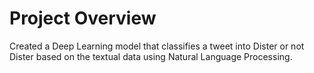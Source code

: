 # Project Overview
Created a Deep Learning model that classifies a tweet into Dister or not Dister based on the textual data using Natural Language Processing.
